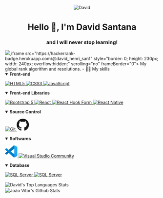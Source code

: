 

<!--
**DavidSaintAnna/DavidSaintAnna** is a ✨ _special_ ✨ repository because its `README.md` (this file) appears on your GitHub profile.

Here are some ideas to get you started:

- 🔭 I’m currently working on ...
- 🌱 I’m currently learning ...
- 👯 I’m looking to collaborate on ...
- 🤔 I’m looking for help with ...
- 💬 Ask me about ...
- 📫 How to reach me: ...
- 😄 Pronouns: ...
- ⚡ Fun fact: ...
-->
<p align="center">
  <img src="https://github.com/DavidSaintAnna/DavidSaintAnna/raw/main/assets/2021-10-10-17-45-37.gif" alt="David">
  </p>


<h1 align="center">Hello 👋, I'm David Santana</h1>
<h3 align="center">and I will never stop learning!</h3>
 </div>
  <a href="https://www.codewars.com/users/David%20Henrie" target="_blank" >
          <img src="https://www.codewars.com/users/David%20Henrie/badges/large"/>
    </a>
    iframe src="https://hackerrank-badge.herokuapp.com/@david_henri_san1" style="border: 0; height: 230px; width: 240px; overflow:hidden;" scrolling="no" frameBorder="0"></iframe>
  My global rank algorithm and resolutions.
- 👨‍💻 My skills 
<details open style="margin-bottom:10px">
<summary style="margin-bottom:10px" ><strong>Front-end</strong></summary>
<p>

<a href="https://www.w3schools.com/html/" target="_blank" >
    <img src="https://icongr.am/devicon/html5-original.svg?size=148&color=currentColor" 
    alt="HTML5" title="HTML5" width="40" height="40"/>
</a>
<a href="https://www.w3schools.com/css/default.asp" target="_blank" >
    <img src="https://icongr.am/devicon/css3-original.svg?size=148&color=currentColor" 
    alt="CSS3" title="CSS3" width="40" height="40"/>
</a>
<a href="https://developer.mozilla.org/en-US/docs/Web/JavaScript" target="_blank" >
    <img src="https://icongr.am/devicon/javascript-original.svg?size=148&color=currentColor" alt="JavaScript" title="JavaScript" width="40" height="40"/>
</a>
<details open style="margin-bottom:10px">
<summary style="margin-bottom:10px" ><strong>Front-end Libraries</strong></summary>
<p>
</a>
<a href="https://getbootstrap.com/docs/5.0/getting-started/introduction/" target="_blank" >
    <img src="https://www.drupal.org/files/styles/grid-3-2x/public/project-images/bootstrap5.jpeg?itok=wkBtyvSM" alt="Bootstrap 5 " title="Bootstrap 5 " width="40" height="40"/>
</a>
<a href="https://react.dev/" target="_blank" >
    <img src="https://a.storyblok.com/f/42126/e70dfd382f/react-native-logo.png/m/1200x0/filters:quality(70)/" alt="React" title="React" width="60" height="40"/>
</a>
<a href="https://react-hook-form.com/" target="_blank" >
    <img src="https://avatars.githubusercontent.com/u/53986236?s=200&v=4" alt="React Hook Form" title="React Hook Form" width="40" height="40"/>
</a>
<a href="https://reactnative.dev/" target="_blank" >
    <img src="https://developers.pendo.io/wp-content/uploads/2020/11/react-native.png" alt="React Native" title="React Native" width="120" height="40"/>
</a>
</p>
</details>
<details open style="margin-bottom:10px">
<summary style="margin-bottom:10px" ><strong>Source Control</strong></summary>

<p>

<a href="https://git-scm.com/doc" target="_blank" >
    <img src="https://www.vectorlogo.zone/logos/git-scm/git-scm-icon.svg" 
    alt="Git" title="Git" width="40" height="40"/>
</a>
<a href="https://github.com/" target="_blank" >
    <img  alt="GitHub" title="GitHub" width="40" height="40" src="https://raw.githubusercontent.com/github/explore/78df643247d429f6cc873026c0622819ad797942/topics/github/github.png" />
</a>

</p>
</details>
<details open style="margin-bottom:10px">
<summary style="margin-bottom:10px" ><strong>Softwares</strong></summary>

<p>
<a href="https://code.visualstudio.com/docs" target="_blank" >
    <img  alt="Visual Studio Code" title="Visual Studio Code" width="40" height="40" src="https://raw.githubusercontent.com/github/explore/80688e429a7d4ef2fca1e82350fe8e3517d3494d/topics/visual-studio-code/visual-studio-code.png" />
</a>

<a href="https://docs.microsoft.com/en-us/visualstudio/windows/?view=vs-2019&preserve-view=true" target="_blank" >
    <img  alt="Visual Studio Community" title="Visual Studio Community" width="40" height="40" src="https://visualstudio.microsoft.com/wp-content/uploads/2019/06/BrandVisualStudioWin2019-3.svg" />
</a>

</p>

</details>
<details open style="margin-bottom:10px">
<summary style="margin-bottom:10px" ><strong>Database</strong></summary>
<p>
<a href="https://www.microsoft.com/en-us/sql-server" target="_blank" >
    <img src="https://storage.subs.noventiq.com/public/images/market_setting/logotype/39422/SQL1.png" alt="SQL Server" title="SQL Server" width="40" height="40"/>
</a>
<a href="httpshttps://www.oracle.com/database/" target="_blank" >
    <img src="https://seeklogo.com/images/O/oracle-database-logo-780BE0C820-seeklogo.com.png" alt="SQL Server" title="Oracle Database" width="60" height="40"/>
</a>

</p>
</details>

<img align="center" alt="David's Top Languages Stats" src="https://github-readme-stats.vercel.app/api/top-langs/?username=DavidSaintAnna&langs_count=5&theme=dark&layout=compact" />
<br/>
<img align="center" alt="João Vitor's Github Stats" src="https://github-readme-stats.vercel.app/api?username=DavidSaintAnna&show_icons=true&hide_border=true&theme=dark" />
</p>

<br />
<br />



